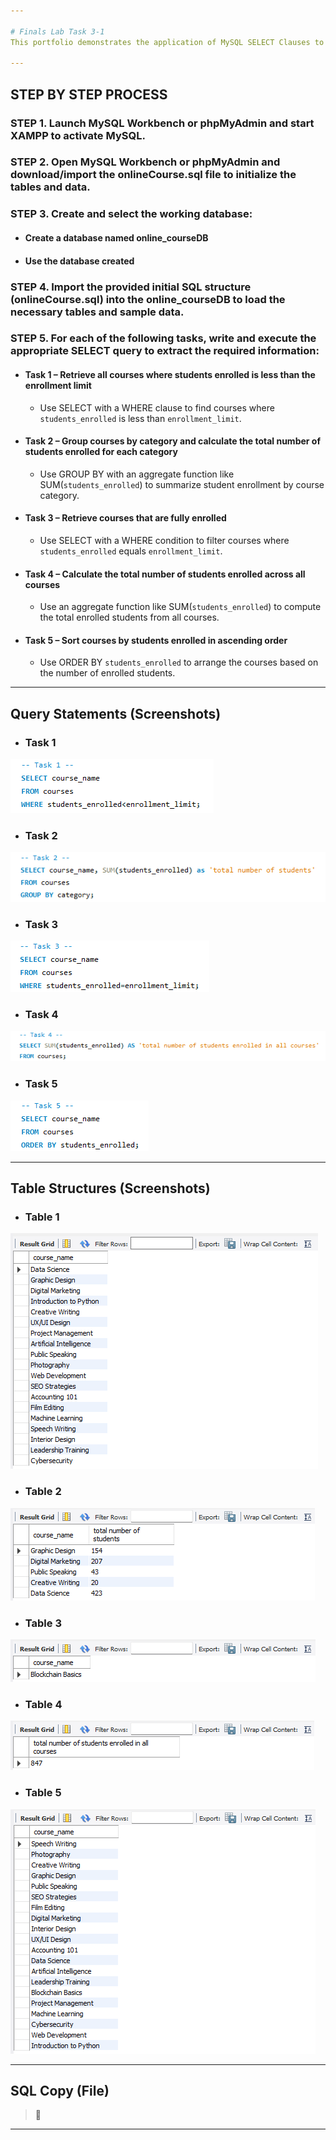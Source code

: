 ```yaml
---

# Finals Lab Task 3-1
This portfolio demonstrates the application of MySQL SELECT Clauses to query and retrieve data from a relational database. The task builds upon a predefined database structure and focuses on extracting meaningful insights using various SELECT statement features.

---
```


## STEP BY STEP PROCESS

### STEP 1. Launch MySQL Workbench or phpMyAdmin and start XAMPP to activate MySQL.

### STEP 2. Open MySQL Workbench or phpMyAdmin and download/import the onlineCourse.sql file to initialize the tables and data.

### STEP 3. Create and select the working database:
- #### Create a database named online_courseDB
- #### Use the database created

### STEP 4. Import the provided initial SQL structure (onlineCourse.sql) into the online_courseDB to load the necessary tables and sample data.

### STEP 5. For each of the following tasks, write and execute the appropriate SELECT query to extract the required information:

- #### Task 1 – Retrieve all courses where students enrolled is less than the enrollment limit
  - Use SELECT with a WHERE clause to find courses where `students_enrolled` is less than `enrollment_limit`.

- #### Task 2 – Group courses by category and calculate the total number of students enrolled for each category
  - Use GROUP BY with an aggregate function like SUM(`students_enrolled`) to summarize student enrollment by course category.

- #### Task 3 – Retrieve courses that are fully enrolled
  - Use SELECT with a WHERE condition to filter courses where `students_enrolled` equals `enrollment_limit`.
    
- #### Task 4 – Calculate the total number of students enrolled across all courses
  - Use an aggregate function like SUM(`students_enrolled`) to compute the total enrolled students from all courses.

- #### Task 5 – Sort courses by students enrolled in ascending order
  - Use ORDER BY `students_enrolled` to arrange the courses based on the number of enrolled students.

---

## Query Statements (Screenshots)
- ### Task 1
![screenshot](images/FLT3-1(T1).png)
- ### Task 2
![screenshot](images/FLT3-1(T2).png)
- ### Task 3
![screenshot](images/FLT3-1(T3).png)
- ### Task 4
![screenshot](images/FLT3-1(T4).png)
- ### Task 5
![screenshot](images/FLT3-1(T5).png)

---

## Table Structures (Screenshots)
- ### Table 1
![screenshot](images/FLT3-1(tbl1).png)
- ### Table 2
![screenshot](images/FLT3-1(tbl2).png)
- ### Table 3
![screenshot](images/FLT3-1(tbl3).png)
- ### Table 4
![screenshot](images/FLT3-1(tbl4).png)
- ### Table 5
![screenshot](images/FLT3-1(tbl5).png)

---

## SQL Copy (File)
> 📂 

---



